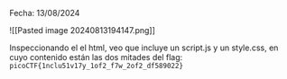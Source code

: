 Fecha: 13/08/2024

![[Pasted image 20240813194147.png]]

Inspeccionando el el html, veo que incluye un script.js y un style.css, en cuyo contenido están las dos mitades del flag: `picoCTF{1nclu51v17y_1of2_f7w_2of2_df589022}`


